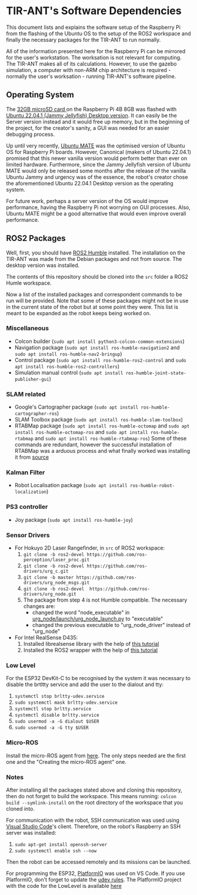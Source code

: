 # TIR-ANT's Software Dependencies
This document lists and explains the software setup of the Raspberry Pi from the flashing of the Ubuntu OS to the setup of the ROS2 workspace and finally the necessary packages for the TIR-ANT to run normally.

All of the information presented here for the Raspberry Pi can be mirrored for the user's workstation. The worksation is not relevant for computing. The TIR-ANT makes all of its calculations. However, to use the gazebo simulation, a computer with non-ARM chip architecture is required - normally the user's worksation - running TIR-ANT's software pipeline.

## Operating System
The [32GB microSD card ](https://www.amazon.es/-/pt/dp/B07RMXNLF4/ref%3Dsr_1_1?ascsubtag%3Dtomshardware-row-9175353303813734000-20%26geniuslink%3Dtrue%26keywords%3Dsilicon%2Bpower%2B32gb%2B3d%2Bnand%2Bhigh%2Bspeed%2Bmicrosd%2Bcard%2Bwith%2Badapter%26qid%3D1668184829%26qu%3DeyJxc2MiOiIxLjcyIiwicXNhIjoiMC45OSIsInFzcCI6IjAuMDAifQ%3D%3D%26sr%3D8-1) on the Raspberry Pi 4B 8GB was flashed with [Ubuntu 22.04.1 (Jammy Jellyfish) Desktop version](https://releases.ubuntu.com/22.04/). It can easily be the Server version instead and it would free up memory, but in the beginning of the project, for the creator's sanity, a GUI was needed for an easier debugging process.

Up until very recently, [Ubuntu MATE](https://ubuntu-mate.org/raspberry-pi/) was the optimised version of Ubuntu OS for Raspberry Pi boards. However, Canonical (makers of Ubuntu 22.04.1) promised that this newer vanilla version would perform better than ever on limited hardware. Furthermore, since the Jammy Jellyfish version of Ubuntu MATE would only be released some months after the release of the vanilla Ubuntu Jammy and urgency was of the essence, the robot's creator chose the aforementioned Ubuntu 22.04.1 Desktop version as the operating system.

For future work, perhaps a server version of the OS would improve performance, having the Raspberry Pi not worrying on GUI processes. Also, Ubuntu MATE might be a good alternative that would even improve overall performance.

## ROS2 Packages

Well, first, you should have [ROS2 Humble](https://docs.ros.org/en/humble/index.html) installed. The installation on the TIR-ANT was made from the Debian packages and not from source. The desktop version was installed.

The contents of this repository should be cloned into the ```src``` folder a ROS2 Humle workspace.

Now a list of the installed packages and correspondent commands to be run will be provided. Note that some of these packages might not be in use in the current state of the robot but at some point they were. This list is meant to be expanded as the robot keeps being worked on.

### Miscellaneous

- Colcon builder (```sudo apt install python3-colcon-common-extensions```)
- Navigation package (```sudo apt install ros-humble-navigation2``` and ```sudo apt install ros-humble-nav2-bringup```)
- Control package (```sudo apt install ros-humble-ros2-control``` and ```sudo apt install ros-humble-ros2-controllers```)
- Simulation manual control (```sudo apt install ros-humble-joint-state-publisher-gui```)

### SLAM related

- Google's Cartographer package (```sudo apt install ros-humble-cartographer-ros```)
- SLAM Toolbox package (```sudo apt install ros-humble-slam-toolbox```)
- RTABMap package (```sudo apt install ros-humble-octomap``` and ```sudo apt install ros-humble-octomap-ros``` and ```sudo apt install ros-humble-rtabmap``` and ```sudo apt install ros-humble-rtabmap-ros```) Some of these commands are redundant, however the successful installation of RTABMap was a arduous process and what finally worked was installing it from [source](https://github.com/introlab/rtabmap)

### Kalman Filter

- Robot Localisation package (```sudo apt install ros-humble-robot-localization```)

### PS3 controller

- Joy package (```sudo apt install ros-humble-joy```)

### Sensor Drivers

- For Hokuyo 2D Laser Rangefinder, in ```src``` of ROS2 workspace:
    1. ```git clone -b ros2-devel https://github.com/ros-perception/laser_proc.git```
    2. ```git clone -b ros2-devel https://github.com/ros-drivers/urg_c.git```
    3. ```git clone -b master https://github.com/ros-drivers/urg_node_msgs.git```
    4. ```git clone -b ros2-devel  https://github.com/ros-drivers/urg_node.git```
    5. The package from step 4 is not Humble compatible. The necessary changes are: 
        * changed the word "node_executable" in [urg_node/launch/urg_node_launch.py](https://github.com/ros-drivers/urg_node/blob/ros2-devel/launch/urg_node_launch.py) to "executable"
        * changed the previous executable to "urg_node_driver" instead of "urg_node"
- For Intel RealSense D435:
    1. Installed librealsense library with the help of [this tutorial](https://github.com/IntelRealSense/librealsense/blob/master/doc/installation.md)
    2. Installed the ROS2 wrapper with the help of [this tutorial](https://github.com/IntelRealSense/realsense-ros)

### Low Level

For the ESP32 DevKit-C to be recognised by the system it was necessary to disable the brtltty service and add the user to the dialout and tty:
1. ```systemctl stop brltty-udev.service```
2. ```sudo systemctl mask brltty-udev.service```
3. ```systemctl stop brltty.service```
4. ```systemctl disable brltty.service```
5. ```sudo usermod -a -G dialout $USER```
6. ```sudo usermod -a -G tty $USER```

### Micro-ROS

Install the micro-ROS agent from [here]( https://micro.ros.org/docs/tutorials/core/first_application_linux/). The only steps needed are the first one and the "Creating the micro-ROS agent" one.

### Notes

After installing all the packages stated above and cloning this repository, then do not forget to build the workspace. This means running:
```colcon build --symlink-install``` on the root directory of the workspace that you cloned into.

For communication with the robot, SSH communication was used using [Visual Studio Code](https://code.visualstudio.com/)'s client. Therefore, on the robot's Raspberry an SSH server was installed:
1. ```sudo apt-get install openssh-server```
2. ```sudo systemctl enable ssh --now```

Then the robot can be accessed remotely and its missions can be launched.

For programming the ESP32, [PlatformIO](https://platformio.org/) was used on VS Code. If you use PlatformIO, don't forget to update the [udev rules](https://docs.platformio.org/en/latest/core/installation/udev-rules.html). The PlatformIO project with the code for the LowLevel is available [here](traxter_scripts/platformio/New-Traxter-Low-Level.zip)